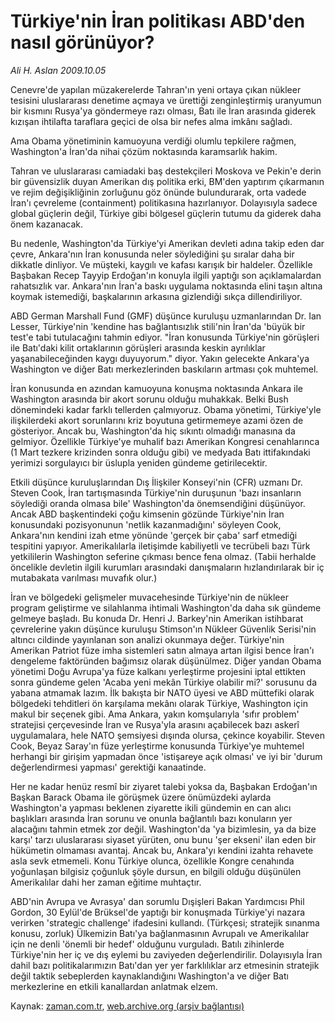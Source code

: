 # Türkiye'nin İran  politikası ABD'den  nasıl görünüyor?

*Ali H. Aslan 2009.10.05*

<tr><td class="metin" colspan="2" style="padding-top: 20px; padding-left: 5px; padding-right: 10px;">Cenevre'de yapılan müzakerelerde Tahran'ın yeni ortaya çıkan nükleer tesisini uluslararası denetime açmaya ve ürettiği zenginleştirmiş uranyumun bir kısmını Rusya'ya göndermeye razı olması, Batı ile İran arasında giderek kızışan ihtilafta taraflara geçici de olsa bir nefes alma imkânı sağladı.</td></tr><tr><td class="metin" colspan="2" style="padding-top: 20px; padding-left: 5px; padding-right: 10px;"><p> Ama Obama yönetiminin kamuoyuna verdiği olumlu tepkilere rağmen, Washington'a İran'da nihai çözüm noktasında karamsarlık hakim.
<p> Tahran ve uluslararası camiadaki baş destekçileri Moskova ve Pekin'e derin bir güvensizlik duyan Amerikan dış politika erki, BM'den yaptırım çıkarmanın ve rejim değişikliğinin zorluğunu göz önünde bulundurarak, orta vadede İran'ı çevreleme (containment) politikasına hazırlanıyor. Dolayısıyla sadece global güçlerin değil, Türkiye gibi bölgesel güçlerin tutumu da giderek daha önem kazanacak.
<p> Bu nedenle, Washington'da Türkiye'yi Amerikan devleti adına takip eden dar çevre, Ankara'nın İran konusunda neler söylediğini şu sıralar daha bir dikkatle dinliyor. Ve müşteki, kaygılı ve kafası karışık bir haldeler. Özellikle Başbakan Recep Tayyip Erdoğan'ın konuyla ilgili yaptığı son açıklamalardan rahatsızlık var. Ankara'nın İran'a baskı uygulama noktasında elini taşın altına koymak istemediği, başkalarının arkasına gizlendiği sıkça dillendiriliyor.
<p> ABD German Marshall Fund (GMF) düşünce kuruluşu uzmanlarından Dr. Ian Lesser, Türkiye'nin 'kendine has bağlantısızlık stili'nin İran'da 'büyük bir test'e tabi tutulacağını tahmin ediyor. "İran konusunda Türkiye'nin görüşleri ile Batı'daki kilit ortaklarının görüşleri arasında keskin ayrılıklar yaşanabileceğinden kaygı duyuyorum." diyor. Yakın gelecekte Ankara'ya Washington ve diğer Batı merkezlerinden baskıların artması çok muhtemel.
<p> İran konusunda en azından kamuoyuna konuşma noktasında Ankara ile Washington arasında bir akort sorunu olduğu muhakkak. Belki Bush dönemindeki kadar farklı tellerden çalmıyoruz. Obama yönetimi, Türkiye'yle ilişkilerdeki akort sorunlarını kriz boyutuna getirmemeye azami özen de gösteriyor. Ancak bu, Washington'da hiç sıkıntı olmadığı manasına da gelmiyor. Özellikle Türkiye'ye muhalif bazı Amerikan Kongresi cenahlarınca (1 Mart tezkere krizinden sonra olduğu gibi) ve medyada Batı ittifakındaki yerimizi sorgulayıcı bir üslupla yeniden gündeme getirilecektir.
<p> Etkili düşünce kuruluşlarından Dış İlişkiler Konseyi'nin (CFR) uzmanı Dr. Steven Cook, İran tartışmasında Türkiye'nin duruşunun 'bazı insanların söylediği oranda olmasa bile' Washington'da önemsendiğini düşünüyor. Ancak ABD başkentindeki çoğu kimsenin gözünde Türkiye'nin İran konusundaki pozisyonunun 'netlik kazanmadığını' söyleyen Cook, Ankara'nın kendini izah etme yönünde 'gerçek bir çaba' sarf etmediği tespitini yapıyor. Amerikalılarla iletişimde kabiliyetli ve tecrübeli bazı Türk yetkililerin Washington seferine çıkması bence fena olmaz. (Tabii herhalde öncelikle devletin ilgili kurumları arasındaki danışmaların hızlandırılarak bir iç mutabakata varılması muvafık olur.) 
<p> İran ve bölgedeki gelişmeler muvacehesinde Türkiye'nin de nükleer program geliştirme ve silahlanma ihtimali Washington'da daha sık gündeme gelmeye başladı. Bu konuda Dr. Henri J. Barkey'nin Amerikan istihbarat çevrelerine yakın düşünce kuruluşu Stimson'ın Nükleer Güvenlik Serisi'nin altıncı cildinde yayınlanan son analizi okunmaya değer. Türkiye'nin Amerikan Patriot füze imha sistemleri satın almaya artan ilgisi bence İran'ı dengeleme faktöründen bağımsız olarak düşünülmez. Diğer yandan Obama yönetimi Doğu Avrupa'ya füze kalkanı yerleştirme projesini iptal ettikten sonra gündeme gelen 'Acaba yeni mekân Türkiye olabilir mi?' sorusunu da yabana atmamak lazım. İlk bakışta bir NATO üyesi ve ABD müttefiki olarak bölgedeki tehditleri ön karşılama mekânı olarak Türkiye, Washington için makul bir seçenek gibi. Ama Ankara, yakın komşularıyla 'sıfır problem' stratejisi çerçevesinde İran ve Rusya'yla arasını açabilecek bazı askerî uygulamalara, hele NATO şemsiyesi dışında olursa, çekince koyabilir. Steven Cook, Beyaz Saray'ın füze yerleştirme konusunda Türkiye'ye muhtemel herhangi bir girişim yapmadan önce 'istişareye açık olması' ve iyi bir 'durum değerlendirmesi yapması' gerektiği kanaatinde.
<p> Her ne kadar henüz resmî bir ziyaret talebi yoksa da, Başbakan Erdoğan'ın Başkan Barack Obama ile görüşmek üzere önümüzdeki aylarda Washington'a yapması beklenen ziyarette ikili gündemin en can alıcı başlıkları arasında İran sorunu ve onunla bağlantılı bazı konuların yer alacağını tahmin etmek zor değil. Washington'da 'ya bizimlesin, ya da bize karşı' tarzı uluslararası siyaset yürüten, onu bunu 'şer ekseni' ilan eden bir hükümetin olmaması avantaj. Ancak bu, Ankara'yı kendini izahta rehavete asla sevk etmemeli. Konu Türkiye olunca, özellikle Kongre cenahında yoğunlaşan bilgisiz çoğunluk şöyle dursun, en bilgili olduğu düşünülen Amerikalılar dahi her zaman eğitime muhtaçtır.
<p> ABD'nin Avrupa ve Avrasya' dan sorumlu Dışişleri Bakan Yardımcısı Phil Gordon, 30 Eylül'de Brüksel'de yaptığı bir konuşmada Türkiye'yi nazara verirken 'strategic challenge' ifadesini kullandı. (Türkçesi; stratejik sınanma konusu, zorluk) Ülkemizin Batı'ya bağlanmasının Avrupalı ve Amerikalılar için ne denli 'önemli bir hedef' olduğunu vurguladı. Batılı zihinlerde Türkiye'nin her iç ve dış eylemi bu zaviyeden değerlendirilir. Dolayısıyla İran dahil bazı politikalarımızın Batı'dan yer yer farklılıklar arz etmesinin stratejik değil taktik sebeplerden kaynaklandığını Washington'a ve diğer Batı merkezlerine en etkili kanallardan anlatmak elzem.<br/></p></p></p></p></p></p></p></p></p></td></tr>

Kaynak: [zaman.com.tr](http://zaman.com.tr/yazar.do?yazino=899368), [web.archive.org (arşiv bağlantısı)](http://web.archive.org/web/20091006082859/http://www.zaman.com.tr:80/yazar.do?yazino=899368)
